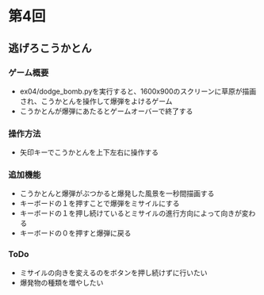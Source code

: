 # 第4回
## 逃げろこうかとん
### ゲーム概要
- ex04/dodge_bomb.pyを実行すると、1600x900のスクリーンに草原が描画され、こうかとんを操作して爆弾をよけるゲーム
- こうかとんが爆弾にあたるとゲームオーバーで終了する
### 操作方法
- 矢印キーでこうかとんを上下左右に操作する
### 追加機能
- こうかとんと爆弾がぶつかると爆発した風景を一秒間描画する
- キーボードの１を押すことで爆弾をミサイルにする
- キーボードの１を押し続けているとミサイルの進行方向によって向きが変わる
- キーボードの０を押すと爆弾に戻る
### ToDo
- ミサイルの向きを変えるのをボタンを押し続けずに行いたい
- 爆発物の種類を増やしたい